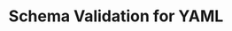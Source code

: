 ---
title: Schema Validation for YAML
short_name: YAML
long_name: YAML Ain't Markup Language
project_url: http://yaml.org/
logo: yaml.svg
highlighting_language: yaml
description_blurb: is a powerful data serialization language that aims to be human friendly.  Most JSON is syntactically valid YAML, but idiomatic YAML follows very different conventions.  While YAML has advanced features that cannot be directly mapped to JSON, most YAML files use features that can be validated by JSON Schema.  JSON Schema is the most portable and broadly supported choice for YAML validation.
editors:
  - name: Visual Studio Code
    project_url: https://marketplace.visualstudio.com/items?itemName=adamvoss.yaml
    features:
      validation: true
      error_highlighting: true
      completion: false
validators:
  - name: Polyglottal JSON Schema Validator
    project_url: https://www.npmjs.com/package/pajv
    language: JavaScript
    license: MIT
alternatives:
  - name: Kwalify
    project_url: http://www.kuwata-lab.com/kwalify/
    notes:
      - Portability concerns with only Ruby and Python implementations
      - Only Python has recent development activity
      - No tooling support
  - name: Rx
    project_url: http://rx.codesimply.com/
    notes:
      - Supports JavaScript, Perl, PHP, Ruby, Python
      - No recent development activity
      - No tooling support
  - name: yaml-validator
    project_url: https://github.com/paazmaya/yaml-validator
    notes:
      - JavaScript only
      - Only structural validation
  - name: simple-yaml-validator
    project_url: https://github.com/saibotsivad/simple-yaml-validator
    notes:
      - JavaScript only
      - Only structural validation
      - Little adoption. npm shows low download count.
---